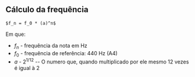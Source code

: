 ## Cálculo da frequência

`$f_n = f_0 * (a)^n$`

Em que:

- $f_n$ - frequência da nota em Hz
- $f_0$ - frequência de referência: 440 Hz (A4)
- $a$ - $2^{1/12}$ -- O numero que, quando multiplicado por ele mesmo 12 vezes é igual à 2
